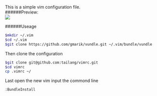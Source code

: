 This is a simple vim configuration file.  
######Preview:  
![](http://ww1.sinaimg.cn/large/bf0b41c3gw1e9pk4w8bbrj20zd0jqdit.jpg)  

######Useage
```bash
$mkdir ~/.vim
$cd ~/.vim
$git clone https://github.com/gmarik/vundle.git ~/.vim/bundle/vundle
```
Then clone the configuration
```bash
$git clone git@github.com:tailang/vimrc.git
$cd vimrc
cp .vimrc ~/
```
Last open the new vim input the commond line 
```
:BundleInstall
````

